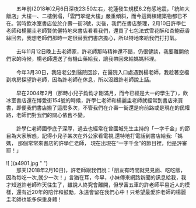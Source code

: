 <!--感恩許學仁老師(曾珮瑜)--!>

　　五年前(2018年)2月6日深夜23:50左右，花蓮發生規模6.2有感地震，「統帥大飯店」大樓一、二樓倒塌，「雲門翠堤大樓」嚴重傾斜，而今這兩棟建築物都已不在。當時飲冰室書店位於介壽一街3號，災後，我們在書店整理，2月10日許學仁老師和楊麗圭老師賢伉儷特地來書店看看我們，還買了七包法式雪花酥和杏鮑菇香絲回去，我想老師們那時一定很替我們書店擔心，所以特地來給我們打打氣。<br><br>
  
　　去年11月12日晚上去老師家，許老師那時精神還不錯，仍很健談，我要離開他們家的時候，楊老師還送了有機山藥給我，讓我帶回來給媽媽料理。<br><br>
  
　　今年3月30日，我陪老公到醫院回診，在醫院入口處遇到楊老師，我趁著空檔到病房探望許老師，因為許老師在休息，所以沒跟許老師說上話。<br><br>
  
　　早在2004年2月（那時小兒子鈞鈞才剛滿月，而今已經是大一的學生了），飲冰室書店還在博愛街154號的時候，許學仁老師和楊麗圭老師就經常到書店來買書，即便我們書店搬了這麼多次，不管我們在介壽一街還是府前路或是現在的民權路，老師們對我們的關心依舊不變。<br><br>
  
　　許學仁老師國學底子深厚，過去也經常在曾國城先生主持的「一字千金」的節目為大家解惑，記得小兒子某次在外公家看電視,還特地打電話到書店給我:「媽媽， 那個常常來書店的許學仁老師， 現在出現在“一字千金”的節目裡，他是評審耶！」<br><br>

![ ](a4901.jpg " ")<br>

　　那天(2018年2月10日)，許老師跟我們說：「朋友有時間就見見面、吃吃飯，因為每吃一次,就少一次！」言猶在耳，今早，小妹傳來網路新聞的訊息給我，我才知道許老師昨天往生了，雖說人終究會離開，但學富五車的許老師平易近人的模樣，還有近20年的陪伴和鼓勵，永遠會留在我們心中！只希望最愛許老師的楊麗圭老師也能多保重身體！